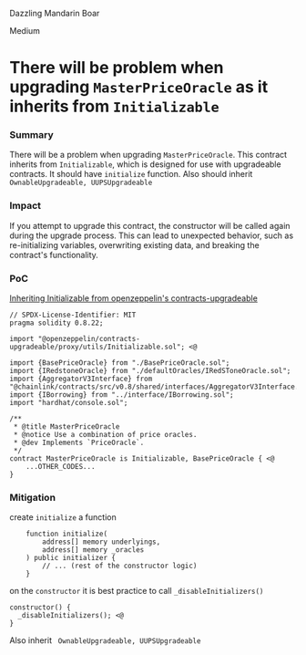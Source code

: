 Dazzling Mandarin Boar

Medium

# There will be problem when upgrading `MasterPriceOracle` as it inherits from `Initializable`

### Summary

There will be a problem when upgrading `MasterPriceOracle`. This contract inherits from `Initializable`, which is designed for use with upgradeable contracts.
It should have `initialize` function. Also should inherit  `OwnableUpgradeable, UUPSUpgradeable`

### Impact

If you attempt to upgrade this contract, the constructor will be called again during the upgrade process. This can lead to unexpected behavior, such as re-initializing variables, overwriting existing data, and breaking the contract's functionality.

### PoC

[Inheriting Initializable from openzeppelin's contracts-upgradeable](https://github.com/sherlock-audit/2024-11-autonomint/blob/main/Blockchain/Blockchian/contracts/oracles/MasterPriceOracle.sol#L17)

```solidity
// SPDX-License-Identifier: MIT
pragma solidity 0.8.22;

import "@openzeppelin/contracts-upgradeable/proxy/utils/Initializable.sol"; <@

import {BasePriceOracle} from "./BasePriceOracle.sol";
import {IRedstoneOracle} from "./defaultOracles/IRedSToneOracle.sol";
import {AggregatorV3Interface} from "@chainlink/contracts/src/v0.8/shared/interfaces/AggregatorV3Interface.sol";
import {IBorrowing} from "../interface/IBorrowing.sol";
import "hardhat/console.sol";

/**
 * @title MasterPriceOracle
 * @notice Use a combination of price oracles.
 * @dev Implements `PriceOracle`.
 */
contract MasterPriceOracle is Initializable, BasePriceOracle { <@
    ...OTHER_CODES...
}
```

### Mitigation

create `initialize` a function

```solidity
    function initialize(
        address[] memory underlyings,
        address[] memory _oracles
    ) public initializer {
        // ... (rest of the constructor logic)
    }
```

on the `constructor` it is best practice to call `_disableInitializers()`

```solidity
constructor() {
  _disableInitializers(); <@
}
```

Also inherit ` OwnableUpgradeable, UUPSUpgradeable`

